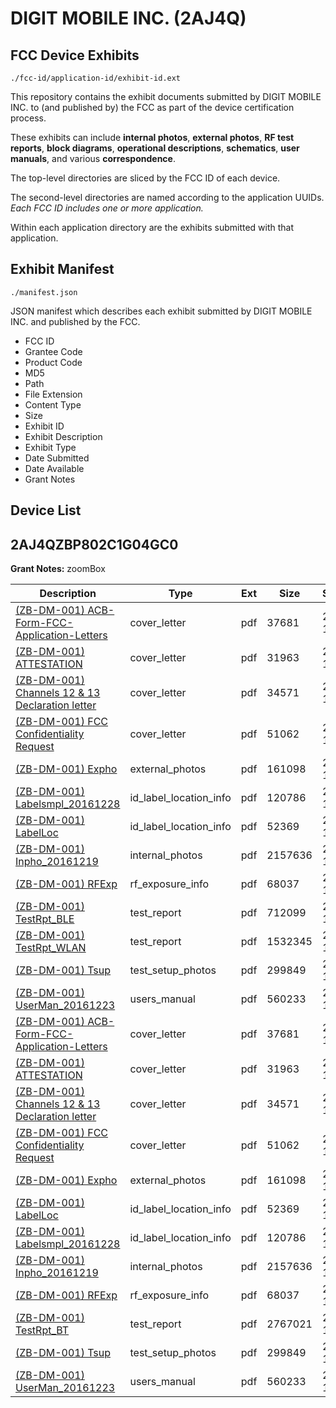 # DIGIT MOBILE INC. (2AJ4Q)
## FCC Device Exhibits

```
./fcc-id/application-id/exhibit-id.ext
```

This repository contains the exhibit documents submitted by DIGIT MOBILE INC. to (and published by) the FCC as part of the device certification process.

These exhibits can include **internal photos**, **external photos**, **RF test reports**, **block diagrams**, **operational descriptions**, **schematics**, **user manuals**, and various **correspondence**.

The top-level directories are sliced by the FCC ID of each device.

The second-level directories are named according to the application UUIDs. *Each FCC ID includes one or more application.*

Within each application directory are the exhibits submitted with that application. 

## Exhibit Manifest

```
./manifest.json
```

JSON manifest which describes each exhibit submitted by DIGIT MOBILE INC. and published by the FCC.

- FCC ID
- Grantee Code
- Product Code
- MD5
- Path
- File Extension
- Content Type
- Size
- Exhibit ID
- Exhibit Description
- Exhibit Type
- Date Submitted
- Date Available
- Grant Notes

## Device List
## 2AJ4QZBP802C1G04GC0
**Grant Notes:** zoomBox

| Description | Type | Ext | Size | Submitted | Available |
| ----------- | ---- | --- | ---- | --------- | --------- |
| [(ZB-DM-001) ACB-Form-FCC-Application-Letters](2AJ4QZBP802C1G04GC0/da6988d14232f469c684b90c683fef66/3241165.pdf) | cover_letter | pdf | 37681 | 2016-12-28 | 2016-12-29 |
| [(ZB-DM-001) ATTESTATION](2AJ4QZBP802C1G04GC0/da6988d14232f469c684b90c683fef66/3241169.pdf) | cover_letter | pdf | 31963 | 2016-12-28 | 2016-12-29 |
| [(ZB-DM-001) Channels 12 & 13  Declaration letter](2AJ4QZBP802C1G04GC0/da6988d14232f469c684b90c683fef66/3241172.pdf) | cover_letter | pdf | 34571 | 2016-12-28 | 2016-12-29 |
| [(ZB-DM-001) FCC Confidentiality Request](2AJ4QZBP802C1G04GC0/da6988d14232f469c684b90c683fef66/3241175.pdf) | cover_letter | pdf | 51062 | 2016-12-28 | 2016-12-29 |
| [(ZB-DM-001) Expho](2AJ4QZBP802C1G04GC0/da6988d14232f469c684b90c683fef66/3241190.pdf) | external_photos | pdf | 161098 | 2016-12-28 | 2016-12-29 |
| [(ZB-DM-001) Labelsmpl_20161228](2AJ4QZBP802C1G04GC0/da6988d14232f469c684b90c683fef66/3241187.pdf) | id_label_location_info | pdf | 120786 | 2016-12-28 | 2016-12-29 |
| [(ZB-DM-001) LabelLoc](2AJ4QZBP802C1G04GC0/da6988d14232f469c684b90c683fef66/3241185.pdf) | id_label_location_info | pdf | 52369 | 2016-12-28 | 2016-12-29 |
| [(ZB-DM-001) Inpho_20161219](2AJ4QZBP802C1G04GC0/da6988d14232f469c684b90c683fef66/3241194.pdf) | internal_photos | pdf | 2157636 | 2016-12-28 | 2016-12-29 |
| [(ZB-DM-001) RFExp](2AJ4QZBP802C1G04GC0/da6988d14232f469c684b90c683fef66/3241180.pdf) | rf_exposure_info | pdf | 68037 | 2016-12-28 | 2016-12-29 |
| [(ZB-DM-001) TestRpt_BLE](2AJ4QZBP802C1G04GC0/da6988d14232f469c684b90c683fef66/3241710.pdf) | test_report | pdf | 712099 | 2016-12-28 | 2016-12-29 |
| [(ZB-DM-001) TestRpt_WLAN](2AJ4QZBP802C1G04GC0/da6988d14232f469c684b90c683fef66/3241711.pdf) | test_report | pdf | 1532345 | 2016-12-28 | 2016-12-29 |
| [(ZB-DM-001) Tsup](2AJ4QZBP802C1G04GC0/da6988d14232f469c684b90c683fef66/3241261.pdf) | test_setup_photos | pdf | 299849 | 2016-12-28 | 2016-12-29 |
| [(ZB-DM-001) UserMan_20161223](2AJ4QZBP802C1G04GC0/da6988d14232f469c684b90c683fef66/3241262.pdf) | users_manual | pdf | 560233 | 2016-12-28 | 2016-12-29 |
| [(ZB-DM-001) ACB-Form-FCC-Application-Letters](2AJ4QZBP802C1G04GC0/1ac3f948df2621b3a3d0e9b8e0068ea0/3241165.pdf) | cover_letter | pdf | 37681 | 2016-12-27 | 2016-12-29 |
| [(ZB-DM-001) ATTESTATION](2AJ4QZBP802C1G04GC0/1ac3f948df2621b3a3d0e9b8e0068ea0/3241169.pdf) | cover_letter | pdf | 31963 | 2016-12-27 | 2016-12-29 |
| [(ZB-DM-001) Channels 12 & 13  Declaration letter](2AJ4QZBP802C1G04GC0/1ac3f948df2621b3a3d0e9b8e0068ea0/3241172.pdf) | cover_letter | pdf | 34571 | 2016-12-27 | 2016-12-29 |
| [(ZB-DM-001) FCC Confidentiality Request](2AJ4QZBP802C1G04GC0/1ac3f948df2621b3a3d0e9b8e0068ea0/3241175.pdf) | cover_letter | pdf | 51062 | 2016-12-27 | 2016-12-29 |
| [(ZB-DM-001) Expho](2AJ4QZBP802C1G04GC0/1ac3f948df2621b3a3d0e9b8e0068ea0/3241190.pdf) | external_photos | pdf | 161098 | 2016-12-27 | 2016-12-29 |
| [(ZB-DM-001) LabelLoc](2AJ4QZBP802C1G04GC0/1ac3f948df2621b3a3d0e9b8e0068ea0/3241185.pdf) | id_label_location_info | pdf | 52369 | 2016-12-27 | 2016-12-29 |
| [(ZB-DM-001) Labelsmpl_20161228](2AJ4QZBP802C1G04GC0/1ac3f948df2621b3a3d0e9b8e0068ea0/3241187.pdf) | id_label_location_info | pdf | 120786 | 2016-12-27 | 2016-12-29 |
| [(ZB-DM-001) Inpho_20161219](2AJ4QZBP802C1G04GC0/1ac3f948df2621b3a3d0e9b8e0068ea0/3241194.pdf) | internal_photos | pdf | 2157636 | 2016-12-27 | 2016-12-29 |
| [(ZB-DM-001) RFExp](2AJ4QZBP802C1G04GC0/1ac3f948df2621b3a3d0e9b8e0068ea0/3241180.pdf) | rf_exposure_info | pdf | 68037 | 2016-12-27 | 2016-12-29 |
| [(ZB-DM-001) TestRpt_BT](2AJ4QZBP802C1G04GC0/1ac3f948df2621b3a3d0e9b8e0068ea0/3241260.pdf) | test_report | pdf | 2767021 | 2016-12-28 | 2016-12-29 |
| [(ZB-DM-001) Tsup](2AJ4QZBP802C1G04GC0/1ac3f948df2621b3a3d0e9b8e0068ea0/3241261.pdf) | test_setup_photos | pdf | 299849 | 2016-12-28 | 2016-12-29 |
| [(ZB-DM-001) UserMan_20161223](2AJ4QZBP802C1G04GC0/1ac3f948df2621b3a3d0e9b8e0068ea0/3241262.pdf) | users_manual | pdf | 560233 | 2016-12-28 | 2016-12-29 |
